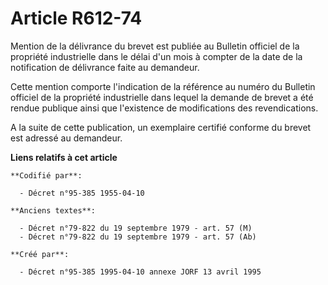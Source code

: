 # Article R612-74

Mention de la délivrance du brevet est publiée au Bulletin officiel de la propriété industrielle dans le délai d'un mois à
compter de la date de la notification de délivrance faite au demandeur.

Cette mention comporte l'indication de la référence au numéro du Bulletin officiel de la propriété industrielle dans lequel
la demande de brevet a été rendue publique ainsi que l'existence de modifications des revendications.

A la suite de cette publication, un exemplaire certifié conforme du brevet est adressé au demandeur.

**Liens relatifs à cet article**

	**Codifié par**:

	  - Décret n°95-385 1955-04-10

	**Anciens textes**:

	  - Décret n°79-822 du 19 septembre 1979 - art. 57 (M)
	  - Décret n°79-822 du 19 septembre 1979 - art. 57 (Ab)

	**Créé par**:

	  - Décret n°95-385 1995-04-10 annexe JORF 13 avril 1995
